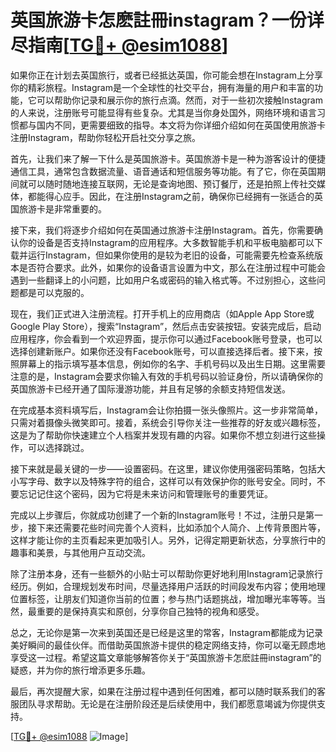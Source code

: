 # 英国旅游卡怎麽註冊instagram？一份详尽指南[[TG💪+ @esim1088](https://t.me/s/esim1088)]

如果你正在计划去英国旅行，或者已经抵达英国，你可能会想在Instagram上分享你的精彩旅程。Instagram是一个全球性的社交平台，拥有海量的用户和丰富的功能，它可以帮助你记录和展示你的旅行点滴。然而，对于一些初次接触Instagram的人来说，注册账号可能显得有些复杂。尤其是当你身处国外，网络环境和语言习惯都与国内不同，更需要细致的指导。本文将为你详细介绍如何在英国使用旅游卡注册Instagram，帮助你轻松开启社交分享之旅。

首先，让我们来了解一下什么是英国旅游卡。英国旅游卡是一种为游客设计的便捷通信工具，通常包含数据流量、语音通话和短信服务等功能。有了它，你在英国期间就可以随时随地连接互联网，无论是查询地图、预订餐厅，还是拍照上传社交媒体，都能得心应手。因此，在注册Instagram之前，确保你已经拥有一张适合的英国旅游卡是非常重要的。

接下来，我们将逐步介绍如何在英国通过旅游卡注册Instagram。首先，你需要确认你的设备是否支持Instagram的应用程序。大多数智能手机和平板电脑都可以下载并运行Instagram，但如果你使用的是较为老旧的设备，可能需要先检查系统版本是否符合要求。此外，如果你的设备语言设置为中文，那么在注册过程中可能会遇到一些翻译上的小问题，比如用户名或密码的输入格式等。不过别担心，这些问题都是可以克服的。

现在，我们正式进入注册流程。打开手机上的应用商店（如Apple App Store或Google Play Store），搜索“Instagram”，然后点击安装按钮。安装完成后，启动应用程序，你会看到一个欢迎界面，提示你可以通过Facebook账号登录，也可以选择创建新账户。如果你还没有Facebook账号，可以直接选择后者。接下来，按照屏幕上的指示填写基本信息，例如你的名字、手机号码以及出生日期。这里需要注意的是，Instagram会要求你输入有效的手机号码以验证身份，所以请确保你的英国旅游卡已经开通了国际漫游功能，并且有足够的余额支持短信发送。

在完成基本资料填写后，Instagram会让你拍摄一张头像照片。这一步非常简单，只需对着摄像头微笑即可。接着，系统会引导你关注一些推荐的好友或兴趣标签，这是为了帮助你快速建立个人档案并发现有趣的内容。如果你不想立刻进行这些操作，可以选择跳过。

接下来就是最关键的一步——设置密码。在这里，建议你使用强密码策略，包括大小写字母、数字以及特殊字符的组合，这样可以有效保护你的账号安全。同时，不要忘记记住这个密码，因为它将是未来访问和管理账号的重要凭证。

完成以上步骤后，你就成功创建了一个新的Instagram账号！不过，注册只是第一步，接下来还需要花些时间完善个人资料，比如添加个人简介、上传背景图片等，这样才能让你的主页看起来更加吸引人。另外，记得定期更新状态，分享旅行中的趣事和美景，与其他用户互动交流。

除了注册本身，还有一些额外的小贴士可以帮助你更好地利用Instagram记录旅行经历。例如，合理规划发布时间，尽量选择用户活跃的时间段发布内容；使用地理位置标签，让朋友们知道你当前的位置；参与热门话题挑战，增加曝光率等等。当然，最重要的是保持真实和原创，分享你自己独特的视角和感受。

总之，无论你是第一次来到英国还是已经是这里的常客，Instagram都能成为记录美好瞬间的最佳伙伴。而借助英国旅游卡提供的稳定网络支持，你可以毫无顾虑地享受这一过程。希望这篇文章能够解答你关于“英国旅游卡怎麽註冊instagram”的疑惑，并为你的旅行增添更多乐趣。

最后，再次提醒大家，如果在注册过程中遇到任何困难，都可以随时联系我们的客服团队寻求帮助。无论是在注册阶段还是后续使用中，我们都愿意竭诚为你提供支持。

[[TG💪+ @esim1088](https://t.me/s/esim1088) ![Image](https://i.postimg.cc/4NQfJmqS/Snipaste-2025-05-13-00-14-12.png)]